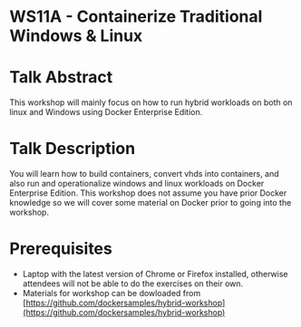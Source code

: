 # WS11A - Containerize Traditional Windows & Linux

# Talk Abstract

This workshop will mainly focus on how to run hybrid workloads on both on linux and Windows using Docker Enterprise Edition.

# Talk Description

You will learn how to build containers, convert vhds into containers, and also run and operationalize windows and linux workloads on Docker Enterprise Edition. This workshop does not assume you have prior Docker knowledge so we will cover some material on Docker prior to going into the workshop.

# Prerequisites

* Laptop with the latest version of Chrome or Firefox installed, otherwise attendees will not be able to do the exercises on their own.
* Materials for workshop can be dowloaded from [https://github.com/dockersamples/hybrid-workshop](https://github.com/dockersamples/hybrid-workshop)
